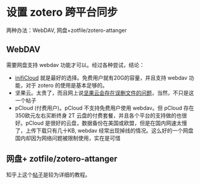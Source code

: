 # 设置 zotero 跨平台同步

两种办法：WebDAV, 网盘+zotfile/zotero-attanger

## WebDAV

需要网盘支持 webdav 功能才可以。经过各种尝试，结论：
* [inifiCloud](https://infini-cloud.net/en/) 就是最好的选择。免费用户就有20G的容量，并且支持 webdav 功能，对于 zotero 的使用是基本足够的。
* 坚果云。太贵了，而且网上说[坚果云会存在误删文件的问题](https://www.zhihu.com/question/443637707/answer/2063893553)，当然，不只是这一个帖子
* pCloud (付费用户)。pCloud 不支持免费用户使用 webdav。但 pCloud 存在 350欧元左右买断终身 2T 云盘的付费套餐，并且各个平台的支持做的也很好。pCloud 是很好的云盘，数据备份在美国或欧盟，但是在国内网速太慢了，上传下载只有几十KB, webdav 经常出现掉线的情况。这么好的一个网盘国内却因为网络问题被限制使用，实在是可惜


## 网盘+ zotfile/zotero-attanger

知乎上这个[帖子]()是较为详细的教程。
<!--stackedit_data:
eyJoaXN0b3J5IjpbMTE3ODY2NDc1N119
-->